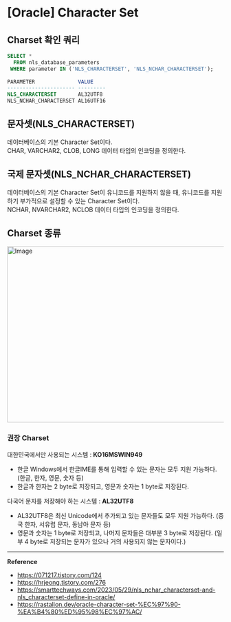 # [Oracle] Character Set

## Charset 확인 쿼리
```sql
SELECT *
  FROM nls_database_parameters
 WHERE parameter IN ('NLS_CHARACTERSET', 'NLS_NCHAR_CHARACTERSET');
 
PARAMETER              VALUE
---------------------- ---------
NLS_CHARACTERSET       AL32UTF8
NLS_NCHAR_CHARACTERSET AL16UTF16
```

## 문자셋(NLS_CHARACTERSET)
데이터베이스의 기본 Character Set이다.<br>
CHAR, VARCHAR2, CLOB, LONG 데이터 타입의 인코딩을 정의한다.

## 국제 문자셋(NLS_NCHAR_CHARACTERSET)
데이터베이스의 기본 Character Set이 유니코드를 지원하지 않을 때, 유니코드를 지원하기 부가적으로 설정할 수 있는 Character Set이다.<br>
NCHAR, NVARCHAR2, NCLOB 데이터 타입의 인코딩을 정의한다.

## Charset 종류

<img width="901" height="409" alt="Image" src="https://github.com/user-attachments/assets/140b2033-e6d4-4ea3-ac16-9fd7a5f21032" />

### 권장 Charset
대한민국에서만 사용되는 시스템 : **KO16MSWIN949**
- 한글 Windows에서 한글IME를 통해 입력할 수 있는 문자는 모두 지원 가능하다. (한글, 한자, 영문, 숫자 등)
- 한글과 한자는 2 byte로 저장되고, 영문과 숫자는 1 byte로 저장된다.

다국어 문자를 저장해야 하는 시스템 : **AL32UTF8**
- AL32UTF8은 최신 Unicode에서 추가되고 있는 문자들도 모두 지원 가능하다. (중국 한자, 서유럽 문자, 동남아 문자 등)
- 영문과 숫자는 1 byte로 저장되고, 나머지 문자들은 대부분 3 byte로 저장된다. (일부 4 byte로 저장되는 문자가 있으나 거의 사용되지 않는 문자이다.)

---
**Reference**<br>
- https://071217.tistory.com/124
- https://hrjeong.tistory.com/276
- https://smarttechways.com/2023/05/29/nls_nchar_characterset-and-nls_characterset-define-in-oracle/
- https://rastalion.dev/oracle-character-set-%EC%97%90-%EA%B4%80%ED%95%98%EC%97%AC/
